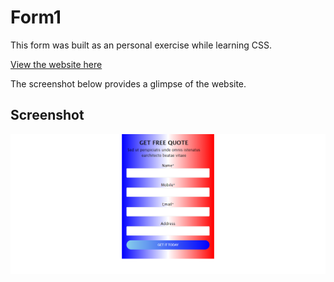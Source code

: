 # Form1

This form was built as an personal exercise while learning CSS.

[View the website here](https://mini-website-projects.netlify.app/form%20pages/form2/)

The screenshot below provides a glimpse of the website.

## Screenshot

![Screenshot of the website](./images/webpage-screenshot-1.png)
